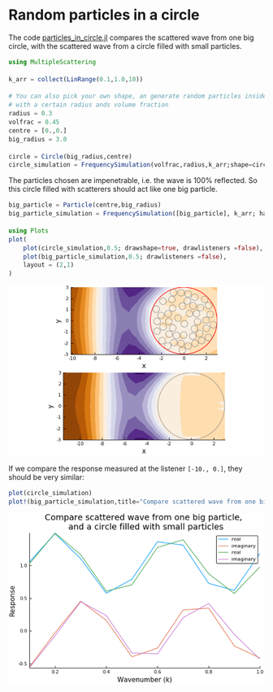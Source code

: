 # Random particles in a circle

The code [particles_in_circle.jl](particles_in_circle.jl) compares the scattered wave from one big circle, with the scattered wave from a circle filled with small particles.

```julia
using MultipleScattering

k_arr = collect(LinRange(0.1,1.0,10))

# You can also pick your own shape, an generate random particles inside it
# with a certain radius ands volume fraction
radius = 0.3
volfrac = 0.45
centre = [0.,0.]
big_radius = 3.0

circle = Circle(big_radius,centre)
circle_simulation = FrequencySimulation(volfrac,radius,k_arr;shape=circle)
```
The particles chosen are impenetrable, i.e. the wave is 100\% reflected. So this circle filled with scatterers should act like one big particle.
```julia
big_particle = Particle(centre,big_radius)
big_particle_simulation = FrequencySimulation([big_particle], k_arr; hankel_order=15)

using Plots
plot(
    plot(circle_simulation,0.5; drawshape=true, drawlisteners =false),
    plot(big_particle_simulation,0.5; drawlisteners =false),
    layout = (2,1)
)
```
![The field comparison](plot_field_compare.png)

If we compare the response measured at the listener `[-10., 0.]`, they should be very similar:
```julia
plot(circle_simulation)
plot!(big_particle_simulation,title="Compare scattered wave from one big particle, \n and a circle filled with small particles")
```
![The response comparison](plot_response_compare.png)
